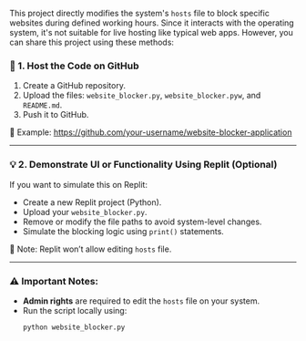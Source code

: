 

This project directly modifies the system's `hosts` file to block specific websites during defined working hours. Since it interacts with the operating system, it's not suitable for live hosting like typical web apps. However, you can share this project using these methods:

### 🧾 1. Host the Code on GitHub

1. Create a GitHub repository.
2. Upload the files: `website_blocker.py`, `website_blocker.pyw`, and `README.md`.
3. Push it to GitHub.

🔗 Example: https://github.com/your-username/website-blocker-application

---

### 💡 2. Demonstrate UI or Functionality Using Replit (Optional)

If you want to simulate this on Replit:
- Create a new Replit project (Python).
- Upload your `website_blocker.py`.
- Remove or modify the file paths to avoid system-level changes.
- Simulate the blocking logic using `print()` statements.

📝 Note: Replit won’t allow editing `hosts` file.

---

### ⚠️ Important Notes:
- **Admin rights** are required to edit the `hosts` file on your system.
- Run the script locally using:
  ```bash
  python website_blocker.py
